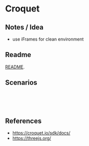 # Croquet

<script>
  <a click={() => window.open("https://lively-kernel.org/lively4/swd21-croquet/start.html")}>dev repository</a>
</script>

## Notes / Idea

- use iFrames for clean environment

## Readme

[README](./README.md).

## Scenarios

<script>
  <button style="font-weight:bold; font-size:1em, padding-left:20px" click={async () => {
    var url = "https://lively-kernel.org/lively4/swd21-croquet/demos/swd21/croquet/counter/croquetCounter.md"
    var comp = await lively.openBrowser(url, true)
    comp.parentElement.toggleMaximize()
  }}>Counter Example
  </button>
</script>
<br>
<script>
  <button style="font-weight:bold; font-size:1em, padding-left:20px" click={async () => {
    var url = "https://lively-kernel.org/lively4/swd21-croquet/demos/swd21/croquet/old-dice/bump-dice/bumpDiceCroquetPage.md"
    var comp = await lively.openBrowser(url, true)
    comp.parentElement.toggleMaximize()
  }}>View roll dice Example
  </button>
</script>
<br>
<script>
  <button style="font-weight:bold; font-size:1em, padding-left:20px" click={async () => {
    var url = "https://lively-kernel.org/lively4/swd21-croquet/demos/swd21/croquet/old-dice/roll-dice/rollDiceCroquetPage.md"
    var comp = await lively.openBrowser(url, true)
    comp.parentElement.toggleMaximize()
  }}>Model roll dice Example
  </button>
</script>
<br>


## References

- <https://croquet.io/sdk/docs/>
- <https://threejs.org/>